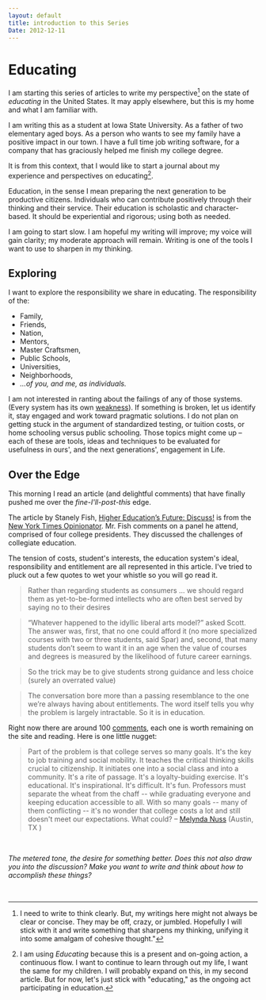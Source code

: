 ```yaml
---
layout: default
title: introduction to this Series
Date: 2012-12-11
--- 
```


# Educating

I am starting this series of articles to write my perspective[^1] on the state of *educating* in the United States. It may apply elsewhere, but this is my home and what I am familiar with.

I am writing this as a student at Iowa State University. As a father of two elementary aged boys. As a person who wants to see my family have a positive impact in our town. I have a full time job writing software, for a company that has graciously helped me finish my college degree.

It is from this context, that I would like to start a journal about my experience and perspectives on educating[^2]. 

Education, in the sense I mean preparing the next generation to be productive citizens. Individuals who can contribute positively through their thinking and their service. Their education is scholastic and character-based. It should be experiential and rigorous; using both as needed.

I am going to start slow. I am hopeful my writing will improve; my voice will gain clarity; my moderate approach will remain. Writing is one of the tools I want to use to sharpen in my thinking. 

## Exploring

I want to explore the responsibility we share in educating. The responsibility of the:

- Family,
- Friends,
- Nation,
- Mentors, 
- Master Craftsmen,
- Public Schools,
- Universities,
- Neighborhoods,
- _...of you, and me, as individuals._

I am not interested in ranting about the failings of any of those systems. (Every system has its own [weakness](https://en.wikipedia.org/wiki/Gödel%27s_incompleteness_theorems)). If something is broken, let us identify it, stay engaged and work toward pragmatic solutions. I do not plan on getting stuck in the argument of standardized testing, or tuition costs, or home schooling versus public schooling. Those topics might come up – each of these are tools, ideas and techniques to be evaluated for usefulness in ours', and the next generations', engagement in Life.

## Over the Edge

This morning I read an article (and delightful comments) that have finally pushed me over the _fine-I'll-post-this_ edge. 

The article by Stanely Fish,  [Higher Education’s Future: Discuss!](http://opinionator.blogs.nytimes.com/2012/12/10/higher-educations-future-discuss/) is from the [New York Times Opinionator](http://opinionator.blogs.nytimes.com). Mr. Fish comments on a panel he attend, comprised of four college presidents. They discussed the challenges of collegiate education. 

The tension of costs, student's interests, the education system's ideal, responsibility and entitlement are all represented in this article. I've tried to pluck out a few quotes to wet your whistle so you will go read it.

> Rather than regarding students as consumers ... we should regard them as yet-to-be-formed intellects who are often best served by saying no to their desires

> “Whatever happened to the idyllic liberal arts model?” asked Scott. The answer was, first, that no one could afford it (no more specialized courses with two or three students, said Spar) and, second, that many students don’t seem to want it in an age when the value of courses and degrees is measured by the likelihood of future career earnings.

> So the trick may be to give students strong guidance and less choice (surely an overrated value)

> The conversation bore more than a passing resemblance to the one we’re always having about entitlements. The word itself tells you why the problem is largely intractable. So it is in education.

Right now there are around 100 [comments](http://opinionator.blogs.nytimes.com/2012/12/10/higher-educations-future-discuss/#postComment), each one is worth remaining on the site and reading. Here is one little nugget:

>Part of the problem is that college serves so many goals. It's the key to job training and social mobility. It teaches the critical thinking skills crucial to citizenship. It initiates one into a social class and into a community. It's a rite of passage. It's a loyalty-buiding exercise. It's educational. It's inspirational. It's difficult. It's fun. Professors must separate the wheat from the chaff -- while graduating everyone and keeping education accessible to all. With so many goals -- many of them conflicting -- it's no wonder that college costs a lot and still doesn't meet our expectations. What could? – [Melynda Nuss](http://opinionator.blogs.nytimes.com/2012/12/10/higher-educations-future-discuss/?comments#permid=73) (Austin, TX )

<br />

*The metered tone, the desire for something better. Does this not also draw you into the discussion? Make you want to write and think about how to accomplish these things?*

<br />

[^1]: I need to write to think clearly. But, my writings here might not always be clear or concise. They may be off, crazy, or jumbled. Hopefully I will stick with it and write something that sharpens my thinking, unifying it into some amalgam of cohesive thought."

[^2]: I am using _Educating_ because this is a present and on-going action, a continuous flow. I want to continue to learn through out my life, I want the same for my children. I will probably expand on this, in my second article. But for now, let's just stick with "educating," as the ongoing act participating in education.